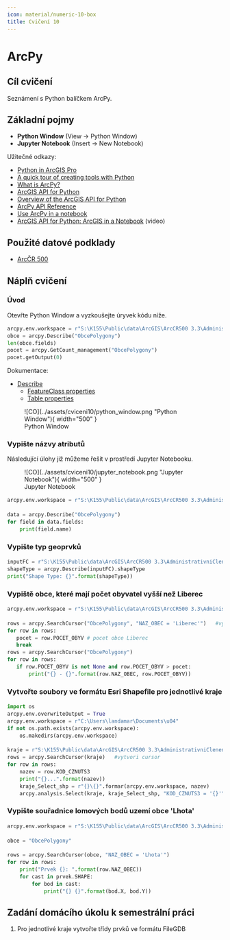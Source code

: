 ```yaml
---
icon: material/numeric-10-box
title: Cvičení 10
---
```


# ArcPy

## Cíl cvičení

Seznámení s Python balíčkem ArcPy.

## Základní pojmy

- **Python Window** (View -> Python Window)
- **Jupyter Notebook** (Insert -> New Notebook)

Užitečné odkazy:

* [Python in ArcGIS Pro](https://pro.arcgis.com/en/pro-app/arcpy/get-started/installing-python-for-arcgis-pro.htm)
* [A quick tour of creating tools with Python](https://pro.arcgis.com/en/pro-app/arcpy/geoprocessing_and_python/a-quick-tour-of-creating-tools-in-python.htm)
* [What is ArcPy?](https://pro.arcgis.com/en/pro-app/arcpy/get-started/what-is-arcpy-.htm)
* [ArcGIS API for Python](https://pro.arcgis.com/en/pro-app/arcpy/get-started/arcgis-api-for-python.htm)
* [Overview of the ArcGIS API for Python](https://developers.arcgis.com/python/guide/overview-of-the-arcgis-api-for-python/)
* [ArcPy API Reference](https://pro.arcgis.com/en/pro-app/arcpy/main/arcgis-pro-arcpy-reference.htm)
* [Use ArcPy in a notebook](https://doc.arcgis.com/en/arcgis-online/reference/use-arcpy-in-your-notebook.htm)
* [ArcGIS API for Python: ArcGIS in a Notebook](https://www.youtube.com/watch?v=FtuHFZUrrMc) (video)

## Použité datové podklady

- [ArcČR 500](../../data/#arccr-500)

## Náplň cvičení

### Úvod

Otevřte Python Window a vyzkoušejte úryvek kódu níže.

```py
arcpy.env.workspace = r"S:\K155\Public\data\ArcGIS\ArcCR500 3.3\AdministrativniCleneni_v13.gdb"
obce = arcpy.Describe("ObcePolygony")
len(obce.fields)
pocet = arcpy.GetCount_management("ObcePolygony")
pocet.getOutput(0)
```

Dokumentace:

- [Describe](https://pro.arcgis.com/en/pro-app/arcpy/data-access/describe.htm)
  - [FeatureClass properties](https://pro.arcgis.com/en/pro-app/arcpy/functions/featureclass-properties.htm)
  - [Table properties](https://pro.arcgis.com/en/pro-app/arcpy/functions/table-properties.htm)

<figure markdown>
![CO](../assets/cviceni10/python_window.png "Python Window"){ width="500" }
    <figcaption>Python Window</figcaption>
</figure>

### Vypište názvy atributů

Následující úlohy již můžeme řešit v prostředí Jupyter Notebooku.

<figure markdown>
![CO](../assets/cviceni10/jupyter_notebook.png "Jupyter Notebook"){ width="500" }
    <figcaption>Jupyter Notebook</figcaption>
</figure>

```py hl_lines="5"
arcpy.env.workspace = r"S:\K155\Public\data\ArcGIS\ArcCR500 3.3\AdministrativniCleneni_v13.gdb"
 
data = arcpy.Describe("ObcePolygony")   
for field in data.fields:
    print(field.name)
```

### Vypište typ geoprvků

```py hl_lines="3"
inputFC = r"S:\K155\Public\data\ArcGIS\ArcCR500 3.3\AdministrativniCleneni_v13.gdb\ObcePolygony"
shapeType = arcpy.Describe(inputFC).shapeType
print("Shape Type: {}".format(shapeType))
```

### Vypiště obce, které mají počet obyvatel vyšší než Liberec

```py hl_lines="10"
arcpy.env.workspace = r"S:\K155\Public\data\ArcGIS\ArcCR500 3.3\AdministrativniCleneni_v13.gdb"

rows = arcpy.SearchCursor("ObcePolygony", "NAZ_OBEC = 'Liberec'")   #vytvori cursor
for row in rows:
   pocet = row.POCET_OBYV # pocet obce Liberec
   break
rows = arcpy.SearchCursor("ObcePolygony")
for row in rows:
   if row.POCET_OBYV is not None and row.POCET_OBYV > pocet:
       print("{} - {}".format(row.NAZ_OBEC, row.POCET_OBYV))
```

### Vytvořte soubory ve formátu Esri Shapefile pro jednotlivé kraje

```py hl_lines="13"
import os
arcpy.env.overwriteOutput = True
arcpy.env.workspace = r"C:\Users\landamar\Documents\u04"
if not os.path.exists(arcpy.env.workspace):
    os.makedirs(arcpy.env.workspace)

kraje = r"S:\K155\Public\data\ArcGIS\ArcCR500 3.3\AdministrativniCleneni_v13.gdb\KrajePolygony"
rows = arcpy.SearchCursor(kraje)   #vytvori cursor
for row in rows:
    nazev = row.KOD_CZNUTS3
    print("{}...".format(nazev))
    kraje_Select_shp = r"{}\{}".formar(arcpy.env.workspace, nazev)
    arcpy.analysis.Select(kraje, kraje_Select_shp, "KOD_CZNUTS3 = '{}'".format(nazev))
```

### Vypište souřadnice lomových bodů uzemí obce 'Lhota'

```py hl_lines="10"
arcpy.env.workspace = r"S:\K155\Public\data\ArcGIS\ArcCR500 3.3\AdministrativniCleneni_v13.gdb"
 
obce = "ObcePolygony"

rows = arcpy.SearchCursor(obce, "NAZ_OBEC = 'Lhota'")
for row in rows:
    print("Prvek {}: ".format(row.NAZ_OBEC))
    for cast in prvek.SHAPE:
        for bod in cast:
            print("{} {}".format(bod.X, bod.Y))
```

## Zadání domácího úkolu k semestrální práci

1. Pro jednotlivé kraje vytvořte třídy prvků ve formátu FileGDB
